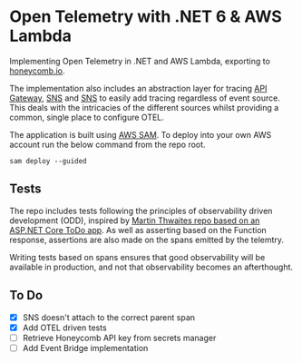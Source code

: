 # Open Telemetry with .NET 6 & AWS Lambda

Implementing Open Telemetry in .NET and AWS Lambda, exporting to [honeycomb.io](https://honeycomb.io/). 

The implementation also includes an abstraction layer for tracing [API Gateway](./src/Shared/ApiGatewayTracedFunction.cs), [SNS](./src/Shared/SnsTracedFunction.cs) and [SNS](./src/Shared/SqsTracedFunction.cs) to easily add tracing regardless of event source. This deals with the intricacies of the different sources whilst providing a common, single place to configure OTEL.

The application is built using [AWS SAM](https://aws.amazon.com/serverless/sam/). To deploy into your own AWS account run the below command from the repo root.

```
sam deploy --guided
```

## Tests

The repo includes tests following the principles of observability driven development (ODD), inspired by [Martin Thwaites repo based on an ASP.NET Core ToDo app](https://github.com/martinjt/todo-odd). As well as asserting based on the Function response, assertions are also made on the spans emitted by the telemtry. 

Writing tests based on spans ensures that good observability will be available in production, and not that observability becomes an afterthought.

## To Do

- [X] SNS doesn't attach to the correct parent span
- [X] Add OTEL driven tests
- [ ] Retrieve Honeycomb API key from secrets manager
- [ ] Add Event Bridge implementation